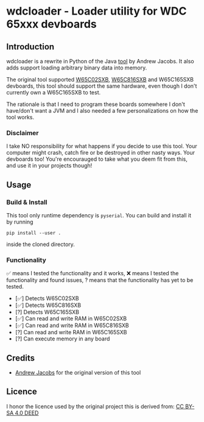 # wdcloader - Loader utility for WDC 65xxx devboards

## Introduction

wdcloader is a rewrite in Python of the Java [tool](https://github.com/andrew-jacobs/dev65/blob/master/src/com/wdc65xx/sxb/Uploader.java) by Andrew Jacobs. It also adds support loading arbitrary binary data into memory.


The original tool supported [W65C02SXB](https://wdc65xx.com/Single-Board-Computers/w65c02sxb/), [W65C816SXB](https://wdc65xx.com/Single-Board-Computers/w65c816sxb/) and W65C165SXB devboards, this tool should support the same hardware, even though I don't currently own a W65C165SXB to test.


The rationale is that I need to program these boards somewhere I don't have/don't want a JVM and I also needed a few personalizations on how the tool works.

### Disclaimer

I take NO responsibility for what happens if you decide to use this tool. Your computer might crash, catch fire or be destroyed in other nasty ways. Your devboards too!
You're encourauged to take what you deem fit from this, and use it in your projects though!

## Usage

### Build & Install

This tool only runtime dependency is `pyserial`. You can build and install it by running

```
pip install --user .
```

inside the cloned directory.

### Functionality

✅ means I tested the functionality and it works, ❌ means I tested the functionality and found issues, ? means that the functionality has yet to be tested.

* [✅] Detects W65C02SXB
* [✅] Detects W65C816SXB
* [?] Detects W65C165SXB
* [✅] Can read and write RAM in W65C02SXB
* [✅] Can read and write RAM in W65C816SXB
* [?] Can read and write RAM in W65C165SXB
* [?] Can execute memory in any board

## Credits

- [Andrew Jacobs](https://github.com/andrew-jacobs) for the original version of this tool

## Licence

I honor the licence used by the original project this is derived from: [CC BY-SA 4.0 DEED](https://creativecommons.org/licenses/by-sa/4.0/)
